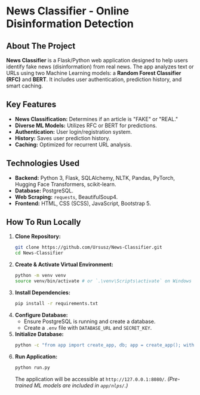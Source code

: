 # News Classifier - Online Disinformation Detection

## About The Project

**News Classifier** is a Flask/Python web application designed to help users identify fake news (disinformation) from real news. The app analyzes text or URLs using two Machine Learning models: a **Random Forest Classifier (RFC)** and **BERT**. It includes user authentication, prediction history, and smart caching.

## Key Features

* **News Classification:** Determines if an article is "FAKE" or "REAL."
* **Diverse ML Models:** Utilizes RFC or BERT for predictions.
* **Authentication:** User login/registration system.
* **History:** Saves user prediction history.
* **Caching:** Optimized for recurrent URL analysis.

## Technologies Used

* **Backend:** Python 3, Flask, SQLAlchemy, NLTK, Pandas, PyTorch, Hugging Face Transformers, scikit-learn.
* **Database:** PostgreSQL.
* **Web Scraping:** `requests`, BeautifulSoup4.
* **Frontend:** HTML, CSS (SCSS), JavaScript, Bootstrap 5.

## How To Run Locally

1.  **Clone Repository:**
    ```bash
    git clone https://github.com/Ursusz/News-Classifier.git
    cd News-Classifier
    ```
2.  **Create & Activate Virtual Environment:**
    ```bash
    python -m venv venv
    source venv/bin/activate # or `.\venv\Scripts\activate` on Windows
    ```
3.  **Install Dependencies:**
    ```bash
    pip install -r requirements.txt
    ```
4.  **Configure Database:**
    * Ensure PostgreSQL is running and create a database.
    * Create a `.env` file with `DATABASE_URL` and `SECRET_KEY`.
5.  **Initialize Database:**
    ```bash
    python -c "from app import create_app, db; app = create_app(); with app.app_context(): db.create_all()"
    ```
6.  **Run Application:**
    ```bash
    python run.py
    ```
    The application will be accessible at `http://127.0.0.1:8080/`.
    *(Pre-trained ML models are included in `app/nlps/`.)*
